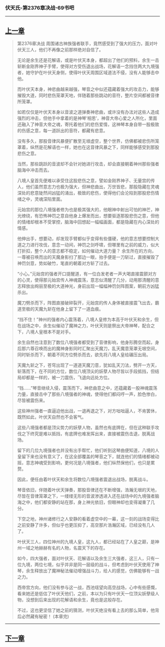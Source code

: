 ### 伏天氏-第2376章决战-69书吧

--------
[上一章](./fb568e68ee8725416fb27495aa0bb265.md)
--------


>
>
>
>第2376章决战
>周围诸古神族强者联手，竟然感受到了强大的压力，面对叶伏天三人，他们不再像之前那样绝对自信了。
>
>无论是余生还是花解语，或是叶伏天本身，都超出了他们的预料，余生一击斩断金刚界神子手臂，使得对方受伤退出战场，花解语一念挡住两大九境强者，她守护在叶伏天身侧，使得叶伏天周围区域道法不侵，没有人能够击中他。
>
>而叶伏天本身，神悲曲越来越强，琴音之中似还蕴藏着强大的攻击力，能够摧毁大道，同时悲伤笼罩天地，伴随着那些跳动的音符，整片空间都被音律所笼罩。
>
>如若仅仅是叶伏天本身以音波之道弹奏神悲曲，或许没有办法对这些人造成强烈的冲击，但他手中拿着的是神琴‘相思’，神音大帝心爱之人所化，里面还融入了神音大帝之魂，寄托着他们的悲伤爱情，这神琴本身自带一股极致的伤感之意，每一道跃出的音符，都藏有悲意。
>
>没有多久，那股音律风暴便扩散至无垠虚空，整个世界，仿佛都被悲伤所笼罩着，纵然是花解语也一样，她也在这音律风暴之下，同样能够感受到那股悲伤之意。
>
>当然，那些跳跃的音波却不会针对她进行攻击，却会直接朝着神州那些强者脑海中冲击而去。
>
>八境人皇首先便难以承受住这股悲伤之意，譬如金刚界神子、无量宫的传人，他们虽然意志力也极为强大，但神悲曲出，万世皆悲，那股隐藏在灵魂深处的悲意陡然间凶猛的涌出，极致的悲伤，使得他们会沦陷到那股悲伤情绪之中，灵魂深陷里面。
>
>元始宫的那位八境强者修为也是极其强大的，他眼神中射出可怕的神芒，神光缭绕，有恐怖神罚之意自他身上爆发而出，想要驱逐那股悲伤之意，但他的情绪却根本不受掌控，脑海中回想起一幅幅画面，都是隐藏在内心深处的情感。
>
>他伸出手，想要动，却发现手臂都似乎变得有些僵硬，他的意志想要控制大道之力进行攻伐，意念一动间，神罚之剑呼啸，但哪里有之前的威力，似大打折扣，整个人的意志都不稳定，如何催动大道力量？
>余生所在的方向，一尊被召唤而出的天魔身影扫了那边一眼，抬手便是一刀斩过，直接摧毁了神罚剑意，势如破竹，笔直的朝着对方斩了过去。
>
>“小心。”元始宫的强者开口提醒道，有一位白发老者一声大喝直接震颤对方的心灵，使得那元始宫传人神魂震荡，意志似清醒了几分，动用那清醒的意志释放出绚丽至极的大道神光，身前出现一幅幅神罚剑阵图案，朝前方凶猛杀出。
>
>魔刀劈杀而下，阵图直接破碎裂开，元始宫的传人身体被直接震飞出去，霸道至极的天魔九斩在他身上留下了一道血痕。
>
>“挡不住！”神州的强者内心震荡着，八境人皇修为本高于叶伏天和余生，但在战场之中，余生似催动了魔神之力，叶伏天则是祭出大帝神琴，配合之下，八境人皇根本不是对手。
>
>余生自然也注意到了数位八境强者都受到了音律影响，他身形腾空而起，身后那六尊召唤而出的魔神身影同时汇聚出天魔刀，乱天魔意笼罩无垠空间，同时斩杀而下，朝着不同方位劈杀而去，欲先将八境人皇给碾压出局。
>
>天魔九斩之下，苍穹出现了一道道天魔刀意，犹如乱天刀法，劈开一方天，斩落而下，在不同的方位，数位八境顶尖的妖孽人物尽皆以手段抵挡，但结局却都是一样的，被一刀震伤，飞退向远处方位。
>
>“铛……”琴音继续入侵，震荡而下，神悲曲意之中，还蕴藏着一股神魂震荡力量，直接击中了那些八境强者的神魂，使得他们都闷哼一声，脸色惨白，尽皆被震伤来。
>
>这些神州强者一直逼迫他出战，一退再退之下，对方咄咄逼人，不肯罢休，既然如此，叶伏天自然也不会客气。
>
>这些八境强者都是顶尖势力的妖孽人物，虽然也有底牌在，但在这种联手攻伐之下终究是难以抵挡，有底牌也难发挥出来，直接被震伤击退，脱离战场。
>
>留下的几位九境强者也并没有出手帮忙，他们听到这琴曲便知道，八境的人皇留下来也没有意义了，在这全部覆盖的琴音之下，就连他们的情绪都被动摇，意志神魂受到影响，更何况是八境强者，他们纵然保他们，也只是累赘。
>
>因此，便任由着叶伏天和余生将数位八境强者震退出战场，脱离战斗。
>
>琴音依旧，伴随着叶伏天弹奏，那股音律还在不断增强，浩瀚无垠的天地，尽皆在音律笼罩之下，一缕缕无形的音波渗透进入还在战场中的九境强者脑海之中，他们都安静的站在那，身上神光依旧，但眼神却也变得凝重了几分。
>
>下空之地，神州诸修行之人安静的看着虚空中的一幕，这一刻的战场变得比之前安静了许多，但似乎也更压抑了，高空那片浩瀚区域，已经没有几人了。
>
>叶伏天三人，四位神州的九境人皇，这九人，都已经站在了人皇之巅，是神州一域之地赫赫有名的人物，名震天下的存在。
>
>如今，四大强者，面对叶伏天、花解语以及余生三大强者，这三人，只有一位九境，两位七境，似乎并非是同一层级的战斗，但考虑到叶伏天使用了神琴，余生释放出了魔神秘法催动增强战斗力，给人的感觉，仿佛能够有一战之力。
>
>西帝宫方向，他们没有参与这一战，西池瑶望向高空战场，心中有些感慨，看来她还是低估了叶伏天他们，之前，本以为只有叶伏天一位顶尖妖孽级人物，没想到后来出现的花解语和余生，竟也是这般存在。
>
>不过，这也更坚信了她之前的猜测，叶伏天绝没有看上去的那么简单，他背后必然藏有秘密！
>(本章完)
>
>

--------
[下一章](./2b6c8ff70bc2cf2f388d2d7377687ac0.md)
--------
